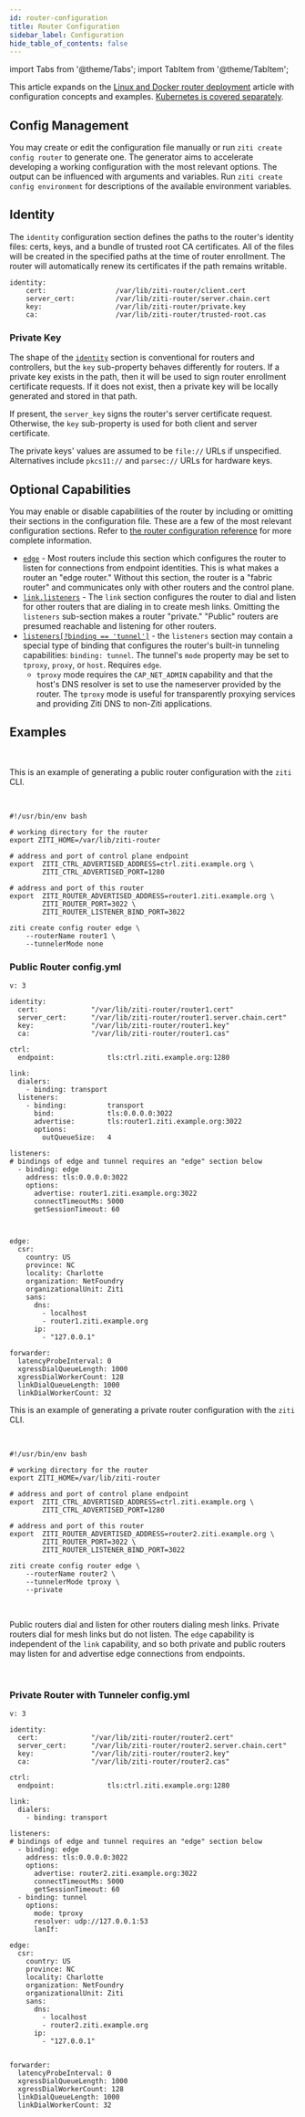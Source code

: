 ```yaml
---
id: router-configuration
title: Router Configuration
sidebar_label: Configuration
hide_table_of_contents: false
---
```


import Tabs from '@theme/Tabs';
import TabItem from '@theme/TabItem';

This article expands on the [Linux and Docker router deployment](/guides/deployments/20-router/10-deploy.mdx) article with configuration concepts and examples. [Kubernetes is covered separately](/guides/kubernetes/hosting/kubernetes-router.mdx).

## Config Management

You may create or edit the configuration file manually or run `ziti create config router` to generate one. The generator aims to accelerate developing a working configuration with the most relevant options. The output can be influenced with arguments and variables. Run `ziti create config environment` for descriptions of the available environment variables.

## Identity

The `identity` configuration section defines the paths to the router's identity files: certs, keys, and a bundle of trusted root CA certificates. All of the files will be created in the specified paths at the time of router enrollment. The router will automatically renew its certificates if the path remains writable.

```text
identity:
    cert:                 /var/lib/ziti-router/client.cert
    server_cert:          /var/lib/ziti-router/server.chain.cert
    key:                  /var/lib/ziti-router/private.key
    ca:                   /var/lib/ziti-router/trusted-root.cas
```

### Private Key

The shape of the [`identity`](/reference/30-configuration/conventions.md#identity) section is conventional for routers and controllers, but the `key` sub-property behaves differently for routers. If a private key exists in the path, then it will be used to sign router enrollment certificate requests. If it does not exist, then a private key will be locally generated and stored in that path.

If present, the `server_key` signs the router's server certificate request. Otherwise, the `key` sub-property is used for both client and server certificate.

The private keys' values are assumed to be `file://` URLs if unspecified. Alternatives include `pkcs11://` and `parsec://` URLs for hardware keys.

## Optional Capabilities

You may enable or disable capabilities of the router by including or omitting their sections in the configuration file. These are a few of the most relevant configuration sections. Refer to [the router configuration reference](/reference/30-configuration/router.md) for more complete information.

- [`edge`](/reference/30-configuration/router.md#edge) - Most routers include this section which configures the router to listen for connections from endpoint identities. This is what makes a router an "edge router." Without this section, the router is a "fabric router" and communicates only with other routers and the control plane.
- [`link.listeners`](/reference/30-configuration/router.md#link) - The `link` section configures the router to dial and listen for other routers that are dialing in to create mesh links. Omitting the `listeners` sub-section makes a router "private." "Public" routers are presumed reachable and listening for other routers.
- [`listeners[?binding == 'tunnel']`](/reference/30-configuration/router.md#listeners) - the `listeners` section may contain a special type of binding that configures the router's built-in tunneling capabilities: `binding: tunnel`. The tunnel's `mode` property may be set to `tproxy`, `proxy`, or `host`. Requires `edge`.
  - `tproxy` mode requires the `CAP_NET_ADMIN` capability and that the host's DNS resolver is set to use the nameserver provided by the router. The `tproxy` mode is useful for transparently proxying services and providing Ziti DNS to non-Ziti applications.

## Examples

<br />

<Tabs groupId="routerType">

<TabItem value="Public-Edge" label="Public Router">

This is an example of generating a public router configuration with the `ziti` CLI.

<br />

```text
#!/usr/bin/env bash

# working directory for the router
export ZITI_HOME=/var/lib/ziti-router

# address and port of control plane endpoint
export  ZITI_CTRL_ADVERTISED_ADDRESS=ctrl.ziti.example.org \
        ZITI_CTRL_ADVERTISED_PORT=1280

# address and port of this router
export  ZITI_ROUTER_ADVERTISED_ADDRESS=router1.ziti.example.org \
        ZITI_ROUTER_PORT=3022 \
        ZITI_ROUTER_LISTENER_BIND_PORT=3022

ziti create config router edge \
    --routerName router1 \
    --tunnelerMode none
```

### Public Router config.yml

```text
v: 3

identity:
  cert:             "/var/lib/ziti-router/router1.cert"
  server_cert:      "/var/lib/ziti-router/router1.server.chain.cert"
  key:              "/var/lib/ziti-router/router1.key"
  ca:               "/var/lib/ziti-router/router1.cas"

ctrl:
  endpoint:             tls:ctrl.ziti.example.org:1280

link:
  dialers:
    - binding: transport
  listeners:
    - binding:          transport
      bind:             tls:0.0.0.0:3022
      advertise:        tls:router1.ziti.example.org:3022
      options:
        outQueueSize:   4

listeners:
# bindings of edge and tunnel requires an "edge" section below
  - binding: edge
    address: tls:0.0.0.0:3022
    options:
      advertise: router1.ziti.example.org:3022
      connectTimeoutMs: 5000
      getSessionTimeout: 60



edge:
  csr:
    country: US
    province: NC
    locality: Charlotte
    organization: NetFoundry
    organizationalUnit: Ziti
    sans:
      dns:
        - localhost
        - router1.ziti.example.org
      ip:
        - "127.0.0.1"

forwarder:
  latencyProbeInterval: 0
  xgressDialQueueLength: 1000
  xgressDialWorkerCount: 128
  linkDialQueueLength: 1000
  linkDialWorkerCount: 32
```

</TabItem>

<TabItem value="Gateway" label="Private Router with Tunneler">

This is an example of generating a private router configuration with the `ziti` CLI. 

<br />

```text
#!/usr/bin/env bash

# working directory for the router
export ZITI_HOME=/var/lib/ziti-router

# address and port of control plane endpoint
export  ZITI_CTRL_ADVERTISED_ADDRESS=ctrl.ziti.example.org \
        ZITI_CTRL_ADVERTISED_PORT=1280

# address and port of this router
export  ZITI_ROUTER_ADVERTISED_ADDRESS=router2.ziti.example.org \
        ZITI_ROUTER_PORT=3022 \
        ZITI_ROUTER_LISTENER_BIND_PORT=3022

ziti create config router edge \
    --routerName router2 \
    --tunnelerMode tproxy \
    --private
```

<br />

Public routers dial and listen for other routers dialing mesh links. Private routers dial for mesh links but do not listen. The `edge` capability is independent of the `link` capability, and so both private and public routers may listen for and advertise edge connections from endpoints.

<br />

### Private Router with Tunneler config.yml

```text
v: 3

identity:
  cert:             "/var/lib/ziti-router/router2.cert"
  server_cert:      "/var/lib/ziti-router/router2.server.chain.cert"
  key:              "/var/lib/ziti-router/router2.key"
  ca:               "/var/lib/ziti-router/router2.cas"

ctrl:
  endpoint:             tls:ctrl.ziti.example.org:1280

link:
  dialers:
    - binding: transport

listeners:
# bindings of edge and tunnel requires an "edge" section below
  - binding: edge
    address: tls:0.0.0.0:3022
    options:
      advertise: router2.ziti.example.org:3022
      connectTimeoutMs: 5000
      getSessionTimeout: 60
  - binding: tunnel
    options:
      mode: tproxy
      resolver: udp://127.0.0.1:53
      lanIf: 

edge:
  csr:
    country: US
    province: NC
    locality: Charlotte
    organization: NetFoundry
    organizationalUnit: Ziti
    sans:
      dns:
        - localhost
        - router2.ziti.example.org
      ip:
        - "127.0.0.1"


forwarder:
  latencyProbeInterval: 0
  xgressDialQueueLength: 1000
  xgressDialWorkerCount: 128
  linkDialQueueLength: 1000
  linkDialWorkerCount: 32

```

</TabItem>

</Tabs>
